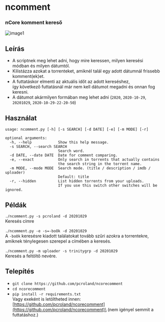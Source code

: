 # ncomment
### nCore komment kereső
![image1](https://widevine.is-a.fail/uCFL3y.gif)

## Leírás
* A scriptnek meg lehet adni, hogy mire keressen, milyen keresési módban és milyen dátumtól.
* Kilistázza azokat a torrenteket, amiknél talál egy adott dátumnál frissebb komment(ek)et.
* A futtatáskor elmenti az aktuális időt az adott kereséshez,\
így következő futtatásnál már nem kell dátumot megadni és onnan fog keresni.
* A dátumot akármilyen formában meg lehet adni (`2020`, `2020-10-29`, `20201029`, `2020-10-29-22-20-50`)

## Használat
```
usage: ncomment.py [-h] [-s SEARCH] [-d DATE] [-e] [-m MODE] [-r]

optional arguments:
  -h, --help            Show this help message.
  -s SEARCH, --search SEARCH
                        Search word.
  -d DATE, --date DATE  Date for comment comparing.
  -e, --exact           Only search in torrents that actually contains
                        the search string in the torrent name.
  -m MODE, --mode MODE  Search mode. (title / description / imdb / uploader)
                        Default: title
  -r, --hidden          List hidden torrents from your uploads.
                        If you use this switch other switches will be ignored.
```

## Példák
`./ncomment.py -s pcroland -d 20201029`\
Keresés címre\
\
`./ncomment.py -e -s=-boOk -d 20201029`\
A `-boOk` keresésre kiadott találatokat tovább szűri azokra a torrentekre,\
amiknek ténylegesen szerepel a címében a keresés.\
\
`./ncomment.py -m uploader -s trinitygrp -d 20201029`\
Keresés a feltöltő nevére.

## Telepítés
* `git clone https://github.com/pcroland/ncorecomment`
* `cd ncorecomment`
* `pip install -r requirements.txt`\
Vagy exeként is letöltheted innen: [https://github.com/pcroland/ncorecomment](https://github.com/pcroland/ncorecomment)\
(nem igényel semmit a futtatáshoz.)